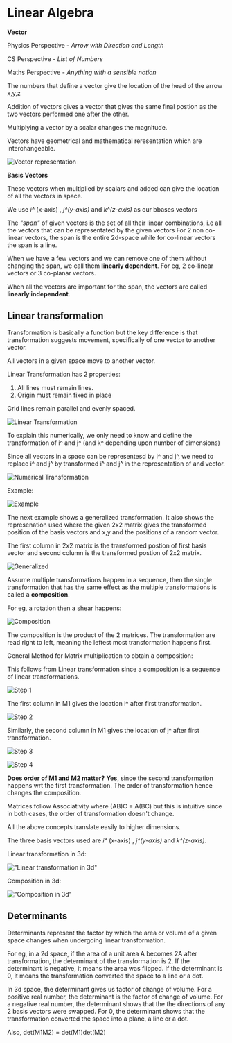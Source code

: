 # Linear Algebra

**Vector**

Physics Perspective - _Arrow with Direction and Length_

CS Perspective - _List of Numbers_

Maths Perspective - _Anything with a sensible notion_

The numbers that define a vector give the location of the head of the arrow x,y,z

Addition of vectors gives a vector that gives the same final postion as the two vectors performed one after the other.

Multiplying a vector by a scalar changes the magnitude.

Vectors have geometrical and mathematical reresentation which are interchangeable.

![Vector representation](/Notes/images/Vector%20Representaion.png "Vector")


**Basis Vectors**

These vectors when multiplied by scalars and added can give the location of all the vectors in space.

We use _i^_ (x-axis) , _j^(y-axis)_ and _k^(z-axis)_ as our bbases vectors

The _"span"_ of given vectors is the set of all their linear combinations, i.e all the vectors that can be representated by the given vectors
For 2 non co-linear vectors, the span is the entire 2d-space while for co-linear vectors the span is a line.

When we have a few vectors and we can remove one of them without changing the span, we call them **linearly dependent**. For eg, 2 co-linear vectors or 3 co-planar vectors.

When all the vectors are important for the span, the vectors are called **linearly independent**.


## Linear transformation

Transformation is basically a function but the key difference is that transformation suggests movement, specifically of one vector to another vector.

All vectors in a given space move to another vector.

Linear Transformation has 2 properties:
1. All lines must remain lines.
2. Origin must remain fixed in place

Grid lines remain parallel and evenly spaced.

![Linear Transformation](/Notes/images/Linear%20Transformation%20.png "Linear Transfoormation")




To explain this numerically, we only need to know and define the transformation of i^ and j^ (and k^ depending upon number of dimensions)

Since all vectors in a space can be representesd by i^ and j^, we need to replace i^ and j^ by transformed i^ and j^ in the representation of and vector.

![Numerical Transformation](/Notes/images/Linear%20Transformation%20Numerically.png "Numerical Transformation")

Example:

![Example](/Notes/images/Transformation%20Example.png "Example")

The next example shows a generalized transformation. It also shows the represenation used where the given 2x2 matrix gives the transformed position of the basis vectors and x,y and the positions of a random vector.

The first column in 2x2 matrix is the transformed postion of first basis vector and second column is the transformed postion of 2x2 matrix.

![Generalized](/Notes/images/Generalized%20example%20with%20representation.png "Generalized")


Assume multiple transformations happen in a sequence, then the single transformation that has the same effect as the multiple transformations is called a **composition**.

For eg, a rotation then a shear happens:

![Composition](/Notes/images/composition.png "Compposition")

The composition is the product of the 2 matrices.
The transformation are read right to left, meaning the leftest most transformation happens first.

General Method for Matrix multiplication to obtain a composition:

This follows from Linear transformation since a composition is a sequence of linear transformations.

![Step 1](/Notes/images/composition%201.png "step 1")

The first column in M1 gives the location i^ after first transformation.

![Step 2](/Notes/images/composition%202.png "step 2")

Similarly, the second column in M1 gives the location of j^ after first transformation.

![Step 3](/Notes/images/composition%203.png "step 3")

![Step 4](/Notes/images/composition%204.png "step 4")



**Does order of M1 and M2 matter?**
**Yes**, since the second transformation happens wrt the first transformation. The order of transformation hence changes the composition.

Matrices follow Associativity where (AB)C = A(BC) but this is intuitive since in both cases, the order of transformation doesn't change.


All the above concepts translate easily to higher dimensions.

The three basis vectors used are _i^_ (x-axis) , _j^(y-axis)_ and _k^(z-axis)_.

Linear transformation in 3d:

!["Linear transformation in 3d"](/Notes/images/3d%20transformation.png "Linear transformation in 3d")

Composition in 3d:

!["Composition in 3d"](/Notes/images/3d%20compositon.png "Composition in 3d")


## Determinants

Determinants represent the factor by which the area or volume of a given space changes when undergoing linear transformation.

For eg, in a 2d space, if the area of a unit area A becomes 2A after transformation, the determinant of the transformation is 2.
If the determinant is negative, it means the area was flipped.
If the determinant is 0, it means the transformation converted the space to a line or a dot.


In 3d space, the determinant gives us factor of change of volume.
For a positive real number, the determinant is the factor of change of volume.
For a negative real number, the determinant shows that the the directions of any 2 basis vectors were swapped.
For 0, the determinant shows that the transformation converted the space into a plane, a line or a dot.

Also, det(M1M2) = det(M1)det(M2)


